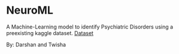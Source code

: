 # NeuroML
A Machine-Learning model to identify Psychiatric Disorders using a preexisting kaggle dataset.
[Dataset](https://www.kaggle.com/datasets/shashwatwork/eeg-psychiatric-disorders-dataset)

By: Darshan and Twisha
